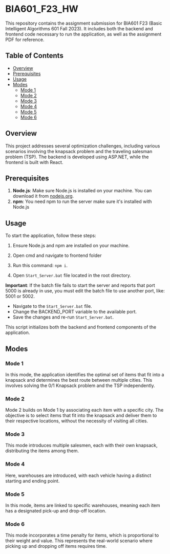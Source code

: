 # BIA601_F23_HW
This repository contains the assignment submission for BIA601 F23 (Basic Intelligent Algorithms 601 Fall 2023). It includes both the backend and frontend code necessary to run the application, as well as the assignment PDF for reference.

## Table of Contents
- [Overview](#overview)
- [Prerequisites](#prerequisites)
- [Usage](#usage)
- [Modes](#modes)
  - [Mode 1](#mode-1)
  - [Mode 2](#mode-2)
  - [Mode 3](#mode-3)
  - [Mode 4](#mode-4)
  - [Mode 5](#mode-5)
  - [Mode 6](#mode-6)

## Overview

This project addresses several optimization challenges, including various scenarios involving the knapsack problem and the traveling salesman problem (TSP). The backend is developed using ASP.NET, while the frontend is built with React.

## Prerequisites

1. **Node.js**: Make sure Node.js is installed on your machine. You can download it from [nodejs.org](https://nodejs.org/).
2. **npm**: You need npm to run the server make sure it's installed with Node.js

## Usage

To start the application, follow these steps:

1. Ensure Node.js and npm are installed on your machine.

2. Open cmd and navigate to frontend folder

3. Run this command: `npm i`.

4. Open `Start_Server.bat` file located in the root directory.

**Important**: If the batch file fails to start the server and reports that port 5000 is already in use, you must edit the batch file to use another port, like: 5001 or 5002.

   - Navigate to the `Start_Server.bat` file.
   - Change the BACKEND_PORT variable to the available port.
   - Save the changes and re-run `Start_Server.bat`.

This script initializes both the backend and frontend components of the application.

## Modes

### Mode 1

In this mode, the application identifies the optimal set of items that fit into a knapsack and determines the best route between multiple cities. This involves solving the 0/1 Knapsack problem and the TSP independently.

### Mode 2

Mode 2 builds on Mode 1 by associating each item with a specific city. The objective is to select items that fit into the knapsack and deliver them to their respective locations, without the necessity of visiting all cities.

### Mode 3

This mode introduces multiple salesmen, each with their own knapsack, distributing the items among them.

### Mode 4

Here, warehouses are introduced, with each vehicle having a distinct starting and ending point.

### Mode 5

In this mode, items are linked to specific warehouses, meaning each item has a designated pick-up and drop-off location.

### Mode 6

This mode incorporates a time penalty for items, which is proportional to their weight and value. This represents the real-world scenario where picking up and dropping off items requires time.
